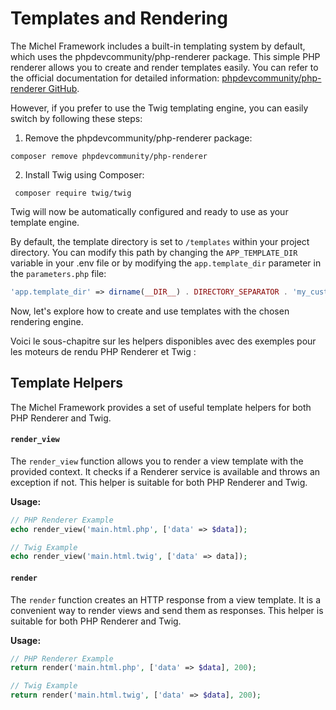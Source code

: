 # Templates and Rendering

The Michel Framework includes a built-in templating system by default, which uses the phpdevcommunity/php-renderer package. This simple PHP renderer allows you to create and render templates easily. You can refer to the official documentation for detailed information: [phpdevcommunity/php-renderer GitHub](https://github.com/phpdevcommunity/php-renderer).

However, if you prefer to use the Twig templating engine, you can easily switch by following these steps:

1. Remove the phpdevcommunity/php-renderer package:

```
composer remove phpdevcommunity/php-renderer
   ```

2. Install Twig using Composer:
```
 composer require twig/twig
```

Twig will now be automatically configured and ready to use as your template engine.

By default, the template directory is set to `/templates` within your project directory. You can modify this path by changing the `APP_TEMPLATE_DIR` variable in your .env file or by modifying the `app.template_dir` parameter in the `parameters.php` file:

```php
'app.template_dir' => dirname(__DIR__) . DIRECTORY_SEPARATOR . 'my_custom_templates',
```

Now, let's explore how to create and use templates with the chosen rendering engine.

Voici le sous-chapitre sur les helpers disponibles avec des exemples pour les moteurs de rendu PHP Renderer et Twig :

## Template Helpers

The Michel Framework provides a set of useful template helpers for both PHP Renderer and Twig.

#### `render_view`

The `render_view` function allows you to render a view template with the provided context. It checks if a Renderer service is available and throws an exception if not. This helper is suitable for both PHP Renderer and Twig.

**Usage:**

```php
// PHP Renderer Example
echo render_view('main.html.php', ['data' => $data]);
```

```php
// Twig Example
echo render_view('main.html.twig', ['data' => data]);
```

#### `render`

The `render` function creates an HTTP response from a view template. It is a convenient way to render views and send them as responses. This helper is suitable for both PHP Renderer and Twig.

**Usage:**

```php
// PHP Renderer Example
return render('main.html.php', ['data' => $data], 200);
```

```php
// Twig Example
return render('main.html.twig', ['data' => $data], 200);
```
